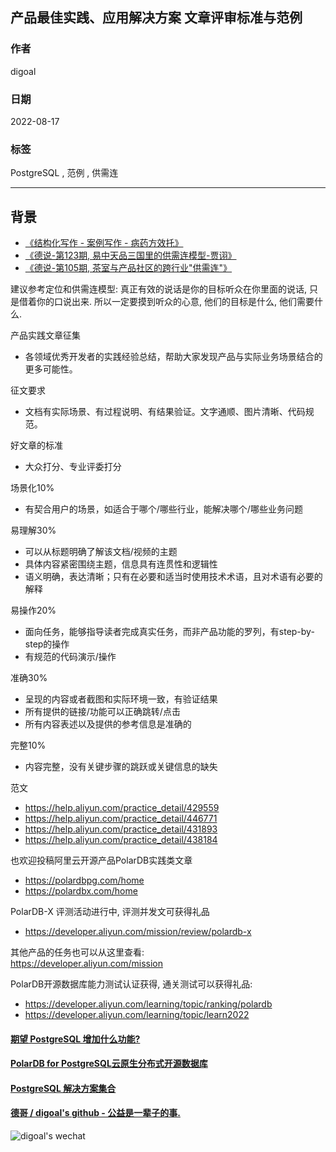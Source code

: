## 产品最佳实践、应用解决方案 文章评审标准与范例       
                  
### 作者                  
digoal                  
                  
### 日期                  
2022-08-17                 
                  
### 标签                  
PostgreSQL , 范例 , 供需连            
                  
----                  
                  
## 背景    
- [《结构化写作 - 案例写作 - 病药方效托》](../202104/20210414_03.md)    
- [《德说-第123期, 易中天品三国里的供需连模型-贾诩》](../202208/20220812_01.md)    
- [《德说-第105期, 茶室与产品社区的跨行业"供需连"》](../202206/20220617_01.md)    
  
建议参考定位和供需连模型: 真正有效的说话是你的目标听众在你里面的说话, 只是借着你的口说出来. 所以一定要摸到听众的心意, 他们的目标是什么, 他们需要什么.    
  
产品实践文章征集  
- 各领域优秀开发者的实践经验总结，帮助大家发现产品与实际业务场景结合的更多可能性。  
  
征文要求  
- 文档有实际场景、有过程说明、有结果验证。文字通顺、图片清晰、代码规范。  
  
好文章的标准  
- 大众打分、专业评委打分  
  
场景化10%  
- 有契合用户的场景，如适合于哪个/哪些行业，能解决哪个/哪些业务问题  
  
易理解30%  
- 可以从标题明确了解该文档/视频的主题  
- 具体内容紧密围绕主题，信息具有连贯性和逻辑性  
- 语义明确，表达清晰；只有在必要和适当时使用技术术语，且对术语有必要的解释  
  
易操作20%  
- 面向任务，能够指导读者完成真实任务，而非产品功能的罗列，有step-by-step的操作  
- 有规范的代码演示/操作  
  
准确30%  
- 呈现的内容或者截图和实际环境一致，有验证结果  
- 所有提供的链接/功能可以正确跳转/点击  
- 所有内容表述以及提供的参考信息是准确的  
  
完整10%  
- 内容完整，没有关键步骤的跳跃或关键信息的缺失  
  
范文  
- https://help.aliyun.com/practice_detail/429559  
- https://help.aliyun.com/practice_detail/446771  
- https://help.aliyun.com/practice_detail/431893  
- https://help.aliyun.com/practice_detail/438184  
  
也欢迎投稿阿里云开源产品PolarDB实践类文章  
- https://polardbpg.com/home  
- https://polardbx.com/home  
  
PolarDB-X 评测活动进行中, 评测并发文可获得礼品  
- https://developer.aliyun.com/mission/review/polardb-x  
  
其他产品的任务也可以从这里查看:   
https://developer.aliyun.com/mission  
  
PolarDB开源数据库能力测试认证获得, 通关测试可以获得礼品:  
- https://developer.aliyun.com/learning/topic/ranking/polardb  
- https://developer.aliyun.com/learning/topic/learn2022  
  
  
  
#### [期望 PostgreSQL 增加什么功能?](https://github.com/digoal/blog/issues/76 "269ac3d1c492e938c0191101c7238216")
  
  
#### [PolarDB for PostgreSQL云原生分布式开源数据库](https://github.com/ApsaraDB/PolarDB-for-PostgreSQL "57258f76c37864c6e6d23383d05714ea")
  
  
#### [PostgreSQL 解决方案集合](https://yq.aliyun.com/topic/118 "40cff096e9ed7122c512b35d8561d9c8")
  
  
#### [德哥 / digoal's github - 公益是一辈子的事.](https://github.com/digoal/blog/blob/master/README.md "22709685feb7cab07d30f30387f0a9ae")
  
  
![digoal's wechat](../pic/digoal_weixin.jpg "f7ad92eeba24523fd47a6e1a0e691b59")
  
